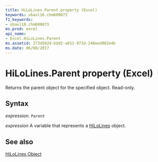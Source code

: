 ```yaml
---
title: HiLoLines.Parent property (Excel)
keywords: vbaxl10.chm600073
f1_keywords:
- vbaxl10.chm600073
ms.prod: excel
api_name:
- Excel.HiLoLines.Parent
ms.assetid: 273d502d-bdd2-a011-973d-248eed982e4b
ms.date: 06/08/2017
---
```



# HiLoLines.Parent property (Excel)

Returns the parent object for the specified object. Read-only.


## Syntax

 _expression_. `Parent`

 _expression_ A variable that represents a [HiLoLines](Excel.HiLoLines-graph-property.md) object.


## See also


[HiLoLines Object](Excel.HiLoLines(object).md)

